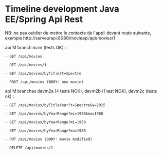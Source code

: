 # Timeline development Java EE/Spring Api Rest

NB: ne pas oublier de mettre le contexte de l'appli devant route suivante, exemple http://serveurapi:8080/movieapi/api/movies/1

api M branch main (tests OK) : 

	- GET /api/movies
	
	- GET /api/movies/1
	
	- GET /api/movies/byTitle?t=Spectre
	
	- POST /api/movies (BODY: new movie)
	
api M branches devm2a (4 tests NOK), devm2b (1 test NOK), devm2c (tests ok) :
	
	- GET /api/movies/byTitleYear?t=Spectre&y=2015
	
	- GET /api/movies/byYearRange?mi=1950&ma=1980
	
	- GET /api/movies/byYearRange?mi=1950
	
	- GET /api/movies/byYearRange?ma=1980
	
	- PUT /api/movies (BODY: movie modified)
	
	- DELETE /api/movies/1